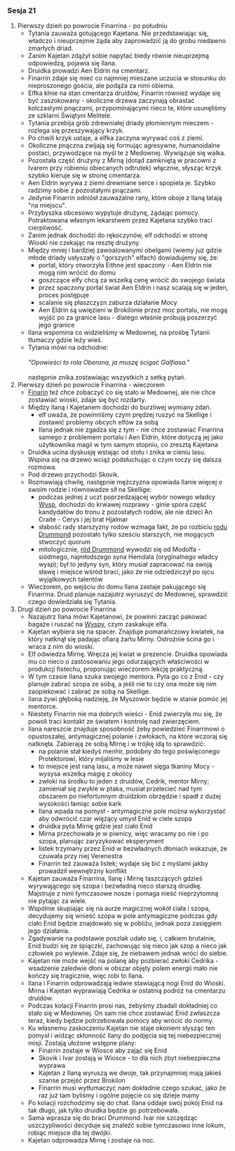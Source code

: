 ### Sesja 21
1. Pierwszy dzień po powrocie Finarrina - po południu
    - Tytania zauważa gotującego Kajetana. Nie przedstawiając się, władczo i nieuprzejmie żąda aby zaprowadzić ją do grobu niedawno zmarłych driad.
    - Zanim Kajetan zdążył sobie napytać biedy równie nieuprzejmą odpowiedzą, pojawia się Ilana. 
    - Druidka prowadzi Aen Eldrin na cmentarz. 
    - Finarrin zdaje się mieć co najmniej mieszane uczucia w stosunku do nieproszonego gościa, ale podąża za nimi obiema.
    - Elfka klnie na stan cmentarza druidów, Finarrin również wydaje się być zaszokowany - okoliczne drzewa zaczynają obrastać kolczastymi pnączami, przypominającymi nieco te, które usunęliśmy ze szklarni Świątyni Melitele.
    - Tytania przebija grób zdrewniałej driady płomiennym mieczem - rozlega się przeszywający krzyk. 
    - Po chwili krzyk ustaje, a elfka zaczyna wyrywać coś z ziemi. 
    - Okoliczne pnączna zwijają się formując agresywne, humanoidalne postaci, przywodzące na myśl te z Medownej. Wywiązuje się walka.
    - Pozostała część drużyny z Mirną (dotąd zamkniętą w pracowni z Ivarem przy robieniu obiecanych odtrutek) włącznie, słysząc krzyk szybko kieruje się w stronę cmentarza.
    - Aen Eldrin wyrywa z ziemi drewniane serce i spopiela je. Szybko radzimy sobie z pozostałymi pnączami. 
    - Jedynie Finarrin odniósł zauważalne rany, które oboje z Ilaną łatają "na miejscu".
    - Przybyszka obcesowo wypytuje drużynę, żądając pomocy. Potraktowana własnym lekarstwem przez Kajetana szybko traci cierpliwość. 
    - Zanim jednak dochodzi do rękoczynów, elf odchodzi w stronę Wioski nie czekając na resztę drużyny. 
    - Między mniej i bardziej zawoalowanymi obelgami (wiemy już gdzie młode driady usłyszały o "gorszych" elfach) dowiadujemy się, że:
        - portal, który otworzyła Eithne jest spaczony - Aen Eldrin nie mogą nim wrócić do domu
        - goszczące elfy chcą za wszelką cenę wrócić do swojego świata
        - przez spaczony portal świat Aen Eldrin i nasz scalają się w jeden, proces postępuje
        - scalanie się płaszczyzn zaburza działanie Mocy
        - Aen Eldrin są uwięzieni w Brokilonie przez moc portalu, nie mogą wyjść po za granice lasu - dlatego właśnie próbują poszerzyć jego granice
    - Ilana wspomina co widzieliśmy w Medownej, na prośbę Tytanii tłumaczy gdzie leży wieś. 
    - Tytania mówi na odchodne:<br/><br/>
                *"Opowieści to rola Oberona, ja muszę ścigać Galfiasa."*<br/><br/>
        następnie znika zostawiając wszystkich z setką pytań.
2. Pierwszy dzień po powrocie Finarrina - wieczorem
    - [Finarin](Finarrin) też chce zobaczyć co się stało w Medownej, ale nie chce zostawiać wioski, zdaje się być rozdarty.
    - Między Ilaną i Kajetanem dochodzi do burzliwej wymiany zdań.
        - elf uważa, że powinniśmy czym prędzej ruszyć na Skellige i zostawić problemy obcych elfów za sobą
        - Ilana jednak nie zgadza się z tym - nie chce zostawiać Finarrina samego z problemem portalu i Aen Eldrin, które dotyczą jej jako użytkownika magii w tym samym stopniu, co zresztą Kajetana
    - Druidka ucina dyskusję wstając od stołu i znika w cieniu lasu. Wspina się na drzewo wciąż podsłuchując o czym toczy się dalsza rozmowa.
    - Pod drzewo przychodzi Skovik. 
    - Rozmawiają chwilę, następnie mężczyzna opowiada Ilanie więcej o swoim rodzie i równowadze sił na Skellige:
        - podczas jednej z uczt poprzedzającej wybór nowego władcy [Wysp](Skellige), dochodzi do krwawej rozprawy - ginie spora część kandydatów do tronu z pozostałych rodów, ale nie dzieci An Craite - Cerys i jej brat Hjalmar
        - słabość rady starszyzny rodów wzmaga fakt, że po rozbiciu [rodu Drummond](Drummond) pozostało tylko sześciu starszych, nie mogących stwoczyć quorum
        - mitologicznie, [ród Drummond](Drummond) wywodzi się od Modolfa - siódmego, najmłodszego syna Hemdala (oryginalnego władcy wysp); był to jedyny syn, który musiał zapracować na swoją sławę i miejsce wśród braci, jako że nie odziedziczył po ojcu wyjątkowych talentów
    - Wieczorem, po wejściu do domu Ilana zastaje pakującego się Finarrina. Druid planuje nazajutrz wyruszyć do Medownej, sprawdzić czego dowiedziała się Tytania.
3. Drugi dzień po powrocie Finarrina
    - Nazajutrz Ilana mówi Kajetanowi, że powinni zacząć pakować bagaże i ruszać na [Wyspy](Skellige), czym zaskakuje elfa.
    - Kajetan wybiera się na spacer. Znajduje pomarańczowy kwiatek, na który natknął się padając ofiarą żartu Mirny. Ostrożnie ścina go i wraca z nim do wioski.
    - Elf odwiedza Mirnę. Wręcza jej kwiat w prezencie. Druidka opowiada mu co nieco o zastosowaniu jego odurzających właściwości w produkcji fistechu, proponując wieczorem lekcję praktyczną.
    - W tym czasie Ilana szuka swojego mentora. Pyta go co z Enid - czy planuje zabrać szopa ze sobą, a jeśli nie to czy ona może się nim zaopiekować i zabrać ze sobą na Skellige.
    - Ilana żywi głęboką nadzieję, że Myszowór będzie w stanie pomóc jej mentorce. 
    - Niestety Finarrin nie ma dobrych wieści - Enid zwierzyła mu się, że powoli traci kontakt ze światem i kontrolę nad zwierzęciem.
    - Ilana nareszcie znajduje sposobność żeby powiedzieć Finarrinowi o opustoszałej, antymagicznej polanie i zwłokach, na które wczoraj się natknęła. Zabierają ze sobą Mirnę i w trójkę idą to sprawdzić:
        - na polanie stał kiedyś menhir, podobny do tego poświęconego Protektorowi, który mijaliśmy w lesie
        - to miejsce jest raną lasu, a może nawet sięga tkaniny Mocy - wysysa wszelką magię z okolicy
        - zwłoki na środku to jeden z druidów, Cedrik, mentor Mirny; zamieniał się zwykle w ptaka, musiał przelecieć nad tym obszarem po niefortunnym druidzkim obrzędzie i spadł z dużej wysokości łamiąc sobie kark
        - Ilana wpada na pomysł - antymagiczne pole można wykorzystać aby odwrócić czar więżący umysł Enid w ciele szopa
        - druidka pyta Mirnę gdzie jest ciało Enid
        - Mirna przechowała je w piwnicy, więc wracamy po nie i po szopa, planując zaryzykować eksperyment
        - listek trzymany przez Enid w bezwładnych dłoniach wskazuje, że czuwała przy niej Verenestra
        - Finarrin też zauważa listek; wydaje się bić z myślami jakby prowadził wewnętrzny konflikt
    - Kajetan zauważa Finarrina, Ilanę i Mirnę taszczących gdzieś wyrywającego się szopa i bezwładną nieco starszą druidkę. Majstruje z nimi tymczasowe nosze i pomaga nieść nieprzytomną nie pytając za wiele.
    - Wspólnie skupiając się na aurze magicznej wokół ciała i szopa, decydujemy się wnieść szopa w pole antymagiczne podczas gdy ciało Enid będzie znajdowało się w pobliżu, jednak poza zasięgiem jego działania. 
    - Zgadywanie na podstawie poszlak udało się, i, całkiem brutalnie, Enid budzi się ze śpiączki, zachowując się nieco jak szop a nieco jak człowiek po wylewie. Zdaje się, że niebawem jednak wróci do siebie.
    - Kajetan nie może wejść na polanę aby pozbierać zwłoki Cedrika - wsadzenie zaledwie dłoni w obszar objęty polem energii mało nie kończy się tragicznie, więc robi to Ilana.
    - Ilana i Finarrin odprowadzają ledwie stawiającą nogi Enid do Wioski. Mirna i Kajetan wyprawiają Cedrika w ostatnią podróż na cmentarzu druidów.
    - Podczas kolacji Finarrin prosi nas, żebyśmy zbadali dokładniej co stało się w Medownej. On sam nie chce zostawiać Enid zwłaszcza teraz, kiedy będzie potrzebowała pomocy aby wrócić do normy.
    - Ku własnemu zaskoczeniu Kajetan nie staje okoniem słysząc ten pomysł i widząc skłonność Ilany do podjęcia się tej niebezpiecznej misji. Zostają ułożone wstępne plany:
        - Finarrin zostaje w Wiosce aby zająć się Enid
        - Skovik i Ivar zostają w Wiosce - to dla nich zbyt niebezpieczna wyprawa
        - Kajetan z Ilaną wyruszą we dwoje, tak przynajmniej mają jakieś szanse przejść przez Brokilon
        - Finarrin musi wytłumaczyć nam dokładnie czego szukać, jako że raz już tam byliśmy i ogólne pojęcie co się dzieje mamy
    - Po kolacji rozchodzimy się do chat. Ilana oddaje swój pokój Enid na tak długo, jak tylko druidka będzie go potrzebowała.
    - Sama wprasza się do braci Drummond. Ivar nie szczędząc uszczypliwości decyduje się znaleźć sobie tymczasowo inne lokum, robiąc miejsce dla tej dwójki.
    - Kajetan odprowadza Mirnę i zostaje na noc.